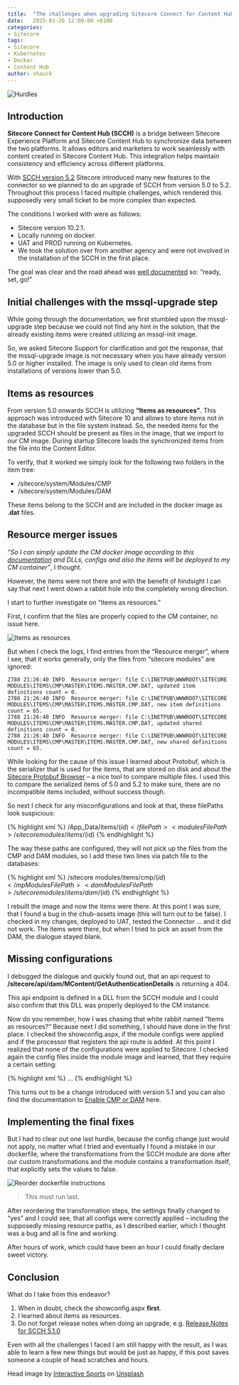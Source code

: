 ```yaml
---
title:  "The challenges when upgrading Sitecore Connect for Content Hub from 5.0 to 5.2 on docker."
date:   2025-03-26 12:00:00 +0100
categories:
- Sitecore
tags:
- Sitecore
- Kubernetes
- Docker
- Content Hub
author: shauck
---
```


![Hurdles](../files/2025/03/26/hurdles.jpg "Hurdles")

## Introduction
**Sitecore Connect for Content Hub (SCCH)** is a bridge between Sitecore Experience Platform and Sitecore Content Hub to synchronize data between the two platforms. It allows editors and marketers to work seamlessly with content created in Sitecore Content Hub. This integration helps maintain consistency and efficiency across different platforms.

With [SCCH version 5.2](https://developers.sitecore.com/downloads/Sitecore_Connect_for_Content_Hub/5x/Sitecore_Connect_for_Content_Hub_510/Release_Notes) Sitecore introduced many new features to the connector so we planned to do an upgrade of SCCH from version 5.0 to 5.2. Throughout this process I faced multiple challenges, which rendered this supposedly very small ticket to be more complex than expected.

The conditions I worked with were as follows:
*	Sitecore version 10.2.1.
*	Locally running on docker.
*	UAT and PROD running on Kubernetes.
*	We took the solution over from another agency and were not involved in the installation of the SCCH in the first place.

The goal was clear and the road ahead was [well documented](https://doc.sitecore.com/xp/en/developers/connect-for-ch/52/connect-for-content-hub/walkthrough--upgrading-scch-5-1-to-5-2-on-docker.html) so: “ready, set, go!”

## Initial challenges with the mssql-upgrade step

While going through the documentation, we first stumbled upon the mssql-upgrade step because we could not find any hint in the solution, that the already existing items were created utilizing an mssql-init image.

So, we asked Sitecore Support for clarification and got the response, that the mssql-upgrade image is not necessary when you have already version 5.0 or higher installed. The image is only used to clean old items from installations of versions lower than 5.0.

## Items as resources

From version 5.0 onwards SCCH is  utilizing **“Items as resources”**. This approach was introduced with Sitecore 10 and allows to store items not in the database but in the  file system instead. So, the needed items for the upgraded SCCH should be present as files in the image, that we import to our CM image. During startup Sitecore loads the synchronized items from the file into the Content Editor.

To verify, that it worked we simply look for the following two folders in the item tree:
*	/sitecore/system/Modules/CMP
*	/sitecore/system/Modules/DAM

These items belong to the SCCH and are included in the docker image as **.dat** files.

## Resource merger issues

*“So I can simply update the CM docker image according to this [documentation](https://doc.sitecore.com/xp/en/developers/connect-for-ch/52/connect-for-content-hub/walkthrough--preparing-to-install-the-scch-connector-module-in-a-container-environment.html#build-the-docker-images) and DLLs, configs and also the items will be deployed to my CM container”*, I thought.

However, the items were not there and with the benefit of hindsight I can say that next I went down a rabbit hole into the completely wrong direction.

I start to further investigate on “Items as resources.”

First, I confirm that the files are properly copied to the CM container, no issue here.

![Items as resources](../files/2025/03/26/items-as-resources.png "Items as resources")

But when I check the logs, I find entries from the “Resource merger”, where I see, that it works generally, only the files from “sitecore modules” are ignored:

```
2788 21:26:40 INFO  Resource merger: file C:\INETPUB\WWWROOT\SITECORE MODULES\ITEMS\CMP\MASTER\ITEMS.MASTER.CMP.DAT, updated item definitions count = 0.
2788 21:26:40 INFO  Resource merger: file C:\INETPUB\WWWROOT\SITECORE MODULES\ITEMS\CMP\MASTER\ITEMS.MASTER.CMP.DAT, new item definitions count = 65.
2788 21:26:40 INFO  Resource merger: file C:\INETPUB\WWWROOT\SITECORE MODULES\ITEMS\CMP\MASTER\ITEMS.MASTER.CMP.DAT, updated shared definitions count = 0.
2788 21:26:40 INFO  Resource merger: file C:\INETPUB\WWWROOT\SITECORE MODULES\ITEMS\CMP\MASTER\ITEMS.MASTER.CMP.DAT, new shared definitions count = 65.
```

While looking for the cause of this issue I learned about Protobuf, which is the serializer that is used for the items, that are stored on disk and about the [Sitecore Protobuf Browser](https://github.com/GAAOPS/Sitecore.Protobuf.Browser) – a nice tool to compare multiple files. I used this to compare the serialized items of 5.0 and 5.2 to make sure, there are no incompatible items included, without success though.

So next I check for any misconfigurations and look at that, these filePaths look suspicious:

{% highlight xml %}
<protobufItems type="Sitecore.Data.DataProviders.ReadOnly.Protobuf.ProtobufDataProvider, Sitecore.Kernel" patch:source="Customer.Project.ChubConnector.config">
<filePaths hint="list" patch:source="Customer.Project.ChubConnector.config">
<filePath>/App_Data/items/$(id)</filePath>
<modulesFilePath>/sitecore modules/items/$(id)</modulesFilePath>
</filePaths>
</protobufItems>
{% endhighlight %}

The way these paths are configured, they will not pick up the files from the CMP and DAM modules, so I add these two lines via patch file to the databases:

{% highlight xml %}
<cmpModulesFilePath>/sitecore modules/items/cmp/$(id)</mpModulesFilePath>
<damModulesFilePath>/sitecore modules/items/dam/$(id)</damModulesFilePath>
{% endhighlight %}

I rebuilt the image and now the items were there. At this point I was sure, that I found a bug in the chub-assets image (this will turn out to be false). I checked in my changes, deployed to UAT, tested the Connector … and it did not work. The items were there, but when I tried to pick an asset from the DAM, the dialogue stayed blank.

## Missing configurations

I debugged the dialogue and quickly found out, that an api request to **/sitecore/api/dam/MContent/GetAuthenticationDetails** is returning a 404.

This api endpoint is defined in a DLL from the SCCH module and I could also confirm that this DLL was properly deployed to the CM instance.

Now do you remember, how I was chasing that white rabbit named “Items as resources?” Because next I did something, I should have done in the first place. I checked the showconfig.aspx, if the module configs were applied and if the processor that registers the api route is added. At this point I realized that none of the configurations were applied to Sitecore. I checked again the config files inside the module image and learned, that they require a certain setting: 

{% highlight xml %}
<sitecore damEnabled:require="yes">…</sitecore>
{% endhighlight %}

This turns out to be a change introduced with version 5.1 and you can also find the documentation to [Enable CMP or DAM](https://doc.sitecore.com/xp/en/developers/connect-for-ch/latest/connect-for-content-hub/enable-cmp-or-dam.html) here.

## Implementing the final fixes

But I had to clear out one last hurdle, because the config change just would not apply, no matter what I tried and eventually I found a mistake in our dockerfile, where the transformations from the SCCH module are done after our custom transformations and the module contains a transformation itself, that explicitly sets the values to false.

![Reorder dockerfile instructions](../files/2025/03/26/reorder-dockerfile.png "Reorder dockerfile instructions")
> This must run last.

After reordering the transformation steps, the settings finally changed to “yes” and I could see, that all configs were correctly applied – including the supposedly missing resource paths, as I described earlier, which I thought was a bug and all is fine and working.

After hours of work, which could have been an hour I could finally declare sweet victory.

## Conclusion

What do I take from this endeavor?

1.	When in doubt, check the showconfig.aspx **first**.
2.	I learned about items as resources.
3.	Do not forget release notes when doing an upgrade, e.g. [Release Notes for SCCH 5.1.0](https://developers.sitecore.com/downloads/Sitecore_Connect_for_Content_Hub/5x/Sitecore_Connect_for_Content_Hub_510/Release_Notes)

Even with all the challenges I faced I am still happy with the result, as I was able to learn a few new things but would be just as happy, if this post saves someone a couple of head scratches and hours.


Head image by <a href="https://unsplash.com/@interactivesports?utm_content=creditCopyText&utm_medium=referral&utm_source=unsplash">Interactive Sports</a> on <a href="https://unsplash.com/photos/white-track-field-with-white-ramsp-VYTQNnaboUA?utm_content=creditCopyText&utm_medium=referral&utm_source=unsplash">Unsplash</a>
      